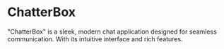 # ChatterBox
"ChatterBox" is a sleek, modern chat application designed for seamless communication. With its intuitive interface and rich features.
